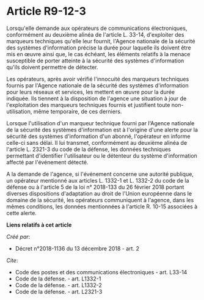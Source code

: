 # Article R9-12-3

Lorsqu'elle demande aux opérateurs de communications électroniques, conformément au deuxième alinéa de l'article L. 33-14,
d'exploiter des marqueurs techniques qu'elle leur fournit, l'Agence nationale de la sécurité des systèmes d'information
précise la durée pour laquelle ils doivent être mis en œuvre ainsi que, le cas échéant, les éléments relatifs à la menace
susceptible de porter atteinte à la sécurité des systèmes d'information qu'ils doivent permettre de détecter. 

Les opérateurs, après avoir vérifié l'innocuité des marqueurs techniques fournis par l'Agence nationale de la sécurité des
systèmes d'information pour leurs réseaux et services, les mettent en œuvre pour la durée indiquée. Ils tiennent à la
disposition de l'agence une situation à jour de l'exploitation des marqueurs techniques fournis et justifient toute non-
utilisation, même temporaire, de ces derniers. 

Lorsque l'utilisation d'un marqueur technique fourni par l'Agence nationale de la sécurité des systèmes d'information est à
l'origine d'une alerte pour la sécurité des systèmes d'information d'un abonné, l'opérateur en informe celle-ci sans délai.
Il lui transmet, conformément au deuxième alinéa de l'article L. 2321-3 du code de la défense, les données techniques
permettant d'identifier l'utilisateur ou le détenteur du système d'information affecté par l'événement détecté. 

A la demande de l'agence, si l'événement concerne une autorité publique, un opérateur mentionné aux articles L. 1332-1 et L.
1332-2 du code de la défense ou à l'article 5 de la loi n° 2018-133 du 26 février 2018 portant diverses dispositions
d'adaptation au droit de l'Union européenne dans le domaine de la sécurité, les opérateurs communiquent à l'agence, dans les
mêmes conditions, les données mentionnées à l'article R. 10-15 associées à cette alerte.

**Liens relatifs à cet article**

_Créé par_:

  - Décret n°2018-1136 du 13 décembre 2018 - art. 2

_Cite_:

  - Code des postes et des communications électroniques - art. L33-14
  - Code de la défense. - art. L1332-1
  - Code de la défense. - art. L1332-2
  - Code de la défense. - art. L2321-3
